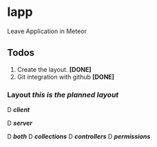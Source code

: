 # lapp
Leave Application in Meteor

## Todos
1. Create the layout. **[DONE]**
2. Git integration with github **[DONE]**


### Layout _this is the planned layout_ 
D **_client_**

D **_server_**

D **_both_**
D   **_collections_**
D   **_controllers_**
D   **_permissions_**
